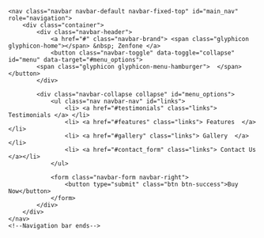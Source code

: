    <nav class="navbar navbar-default navbar-fixed-top" id="main_nav" role="navigation">
        <div class="container">
            <div class="navbar-header">
                <a href="#" class="navbar-brand"> <span class="glyphicon glyphicon-home"></span> &nbsp; Zenfone </a>
                <button class="navbar-toggle" data-toggle="collapse" id="menu" data-target="#menu_options"> 
            <span class="glyphicon glyphicon-menu-hamburger">  </span>  </button>
            </div>

            <div class="navbar-collapse collapse" id="menu_options">
                <ul class="nav navbar-nav" id="links">
                    <li> <a href="#testimonials" class="links"> Testimonials </a> </li>
                    <li> <a href="#features" class="links"> Features  </a></li>
                    <li> <a href="#gallery" class="links"> Gallery  </a></li>
                    <li> <a href="#contact_form" class="links"> Contact Us  </a></li>
                </ul>

                <form class="navbar-form navbar-right">
                    <button type="submit" class="btn btn-success">Buy Now</button>
                </form>
            </div>
        </div>
    </nav>
    <!--Navigation bar ends-->
